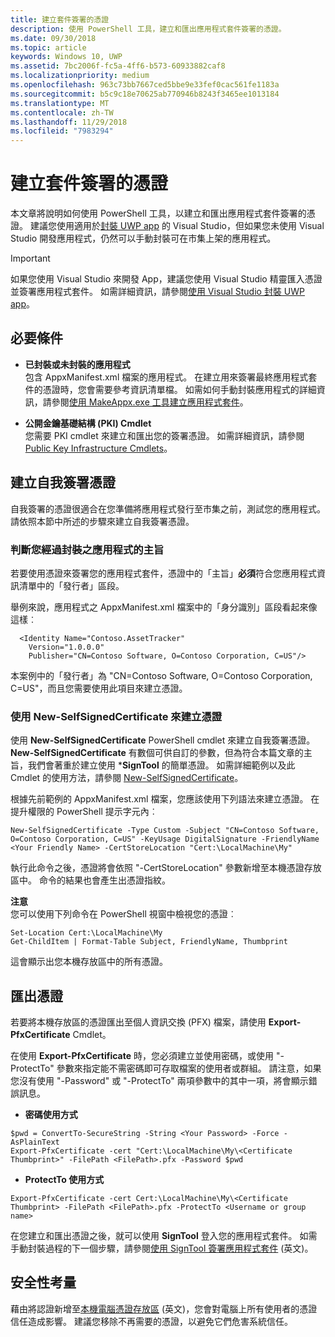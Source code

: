 ```yaml
---
title: 建立套件簽署的憑證
description: 使用 PowerShell 工具，建立和匯出應用程式套件簽署的憑證。
ms.date: 09/30/2018
ms.topic: article
keywords: Windows 10, UWP
ms.assetid: 7bc2006f-fc5a-4ff6-b573-60933882caf8
ms.localizationpriority: medium
ms.openlocfilehash: 963c73bb7667ced5bbe9e33fef0cac561fe1183a
ms.sourcegitcommit: b5c9c18e70625ab770946b8243f3465ee1013184
ms.translationtype: MT
ms.contentlocale: zh-TW
ms.lasthandoff: 11/29/2018
ms.locfileid: "7983294"
---
```

# <a name="create-a-certificate-for-package-signing"></a>建立套件簽署的憑證


本文章將說明如何使用 PowerShell 工具，以建立和匯出應用程式套件簽署的憑證。 建議您使用適用於[封裝 UWP app](https://msdn.microsoft.com/windows/uwp/packaging/packaging-uwp-apps) 的 Visual Studio，但如果您未使用 Visual Studio 開發應用程式，仍然可以手動封裝可在市集上架的應用程式。

> [!IMPORTANT] 
> 如果您使用 Visual Studio 來開發 App，建議您使用 Visual Studio 精靈匯入憑證並簽署應用程式套件。 如需詳細資訊，請參閱[使用 Visual Studio 封裝 UWP app](https://msdn.microsoft.com/windows/uwp/packaging/packaging-uwp-apps)。

## <a name="prerequisites"></a>必要條件

- **已封裝或未封裝的應用程式**  
包含 AppxManifest.xml 檔案的應用程式。 在建立用來簽署最終應用程式套件的憑證時，您會需要參考資訊清單檔。 如需如何手動封裝應用程式的詳細資訊，請參閱[使用 MakeAppx.exe 工具建立應用程式套件](https://msdn.microsoft.com/windows/uwp/packaging/create-app-package-with-makeappx-tool)。

- **公開金鑰基礎結構 (PKI) Cmdlet**  
您需要 PKI cmdlet 來建立和匯出您的簽署憑證。 如需詳細資訊，請參閱 [Public Key Infrastructure Cmdlets](https://docs.microsoft.com/powershell/module/pkiclient/)。

## <a name="create-a-self-signed-certificate"></a>建立自我簽署憑證

自我簽署的憑證很適合在您準備將應用程式發行至市集之前，測試您的應用程式。 請依照本節中所述的步驟來建立自我簽署憑證。

### <a name="determine-the-subject-of-your-packaged-app"></a>判斷您經過封裝之應用程式的主旨  

若要使用憑證來簽署您的應用程式套件，憑證中的「主旨」**必須**符合您應用程式資訊清單中的「發行者」區段。

舉例來說，應用程式之 AppxManifest.xml 檔案中的「身分識別」區段看起來像這樣︰
```
  <Identity Name="Contoso.AssetTracker" 
    Version="1.0.0.0" 
    Publisher="CN=Contoso Software, O=Contoso Corporation, C=US"/>
```

本案例中的「發行者」為 "CN=Contoso Software, O=Contoso Corporation, C=US"，而且您需要使用此項目來建立憑證。 

### <a name="use-new-selfsignedcertificate-to-create-a-certificate"></a>使用 **New-SelfSignedCertificate** 來建立憑證
使用 **New-SelfSignedCertificate** PowerShell cmdlet 來建立自我簽署憑證。 **New-SelfSignedCertificate** 有數個可供自訂的參數，但為符合本篇文章的主旨，我們會著重於建立使用 ***SignTool** 的簡單憑證。 如需詳細範例以及此 Cmdlet 的使用方法，請參閱 [New-SelfSignedCertificate](https://docs.microsoft.com/powershell/module/pkiclient/New-SelfSignedCertificate)。

根據先前範例的 AppxManifest.xml 檔案，您應該使用下列語法來建立憑證。 在提升權限的 PowerShell 提示字元內︰
```
New-SelfSignedCertificate -Type Custom -Subject "CN=Contoso Software, O=Contoso Corporation, C=US" -KeyUsage DigitalSignature -FriendlyName <Your Friendly Name> -CertStoreLocation "Cert:\LocalMachine\My"
```

執行此命令之後，憑證將會依照 "-CertStoreLocation" 參數新增至本機憑證存放區中。 命令的結果也會產生出憑證指紋。  

**注意**  
您可以使用下列命令在 PowerShell 視窗中檢視您的憑證︰
```
Set-Location Cert:\LocalMachine\My
Get-ChildItem | Format-Table Subject, FriendlyName, Thumbprint
```
這會顯示出您本機存放區中的所有憑證。

## <a name="export-a-certificate"></a>匯出憑證 

若要將本機存放區的憑證匯出至個人資訊交換 (PFX) 檔案，請使用 **Export-PfxCertificate** Cmdlet。

在使用 **Export-PfxCertificate** 時，您必須建立並使用密碼，或使用 "-ProtectTo" 參數來指定能不需密碼即可存取檔案的使用者或群組。 請注意，如果您沒有使用 "-Password" 或 "-ProtectTo" 兩項參數中的其中一項，將會顯示錯誤訊息。

- **密碼使用方式**
```
$pwd = ConvertTo-SecureString -String <Your Password> -Force -AsPlainText 
Export-PfxCertificate -cert "Cert:\LocalMachine\My\<Certificate Thumbprint>" -FilePath <FilePath>.pfx -Password $pwd
```

- **ProtectTo 使用方式**
```
Export-PfxCertificate -cert Cert:\LocalMachine\My\<Certificate Thumbprint> -FilePath <FilePath>.pfx -ProtectTo <Username or group name>
```

在您建立和匯出憑證之後，就可以使用 **SignTool** 登入您的應用程式套件。 如需手動封裝過程的下一個步驟，請參閱[使用 SignTool 簽署應用程式套件](https://msdn.microsoft.com/windows/uwp/packaging/sign-app-package-using-signtool) (英文)。

## <a name="security-considerations"></a>安全性考量 
藉由將認證新增至[本機電腦憑證存放區](https://msdn.microsoft.com/windows/hardware/drivers/install/local-machine-and-current-user-certificate-stores) (英文)，您會對電腦上所有使用者的憑證信任造成影響。 建議您移除不再需要的憑證，以避免它們危害系統信任。
